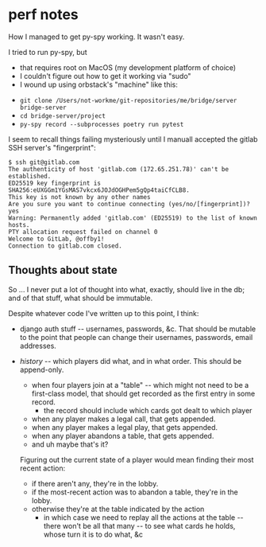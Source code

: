 # perf notes

How I managed to get py-spy working.  It wasn't easy.

I tried to run py-spy, but

* that requires root on MacOS (my development platform of choice)
* I couldn't figure out how to get it working via "sudo"
* I wound up using orbstack's "machine" like this:
- `git clone /Users/not-workme/git-repositories/me/bridge/server bridge-server`
- `cd bridge-server/project`
- `py-spy record --subprocesses poetry run pytest`

I seem to recall things failing mysteriously until I manuall accepted the gitlab SSH server's "fingerprint":

    $ ssh git@gitlab.com
    The authenticity of host 'gitlab.com (172.65.251.78)' can't be established.
    ED25519 key fingerprint is SHA256:eUXGGm1YGsMAS7vkcx6JOJdOGHPem5gQp4taiCfCLB8.
    This key is not known by any other names
    Are you sure you want to continue connecting (yes/no/[fingerprint])? yes
    Warning: Permanently added 'gitlab.com' (ED25519) to the list of known hosts.
    PTY allocation request failed on channel 0
    Welcome to GitLab, @offby1!
    Connection to gitlab.com closed.

## Thoughts about state

So ... I never put a lot of thought into what, exactly, should live in the db; and of that stuff, what should be immutable.

Despite whatever code I've written up to this point, I think:

* django auth stuff -- usernames, passwords, &c.  That should be mutable to the point that people can change their usernames, passwords, email addresses.

* *history* -- which players did what, and in what order.  This should be append-only.

    - when four players join at a "table" -- which might not need to be a first-class model, that should get recorded as the first entry in some record.
      - the record should include which cards got dealt to which player
    - when any player makes a legal call, that gets appended.
    - when any player makes a legal play, that gets appended.
    - when any player abandons a table, that gets appended.
    - and uh maybe that's it?

  Figuring out the current state of a player would mean finding their most recent action:
    - if there aren't any, they're in the lobby.
    - if the most-recent action was to abandon a table, they're in the lobby.
    - otherwise they're at the table indicated by the action
      - in which case we need to replay all the actions at the table -- there won't be all that many -- to see what cards he holds, whose turn it is to do what, &c

